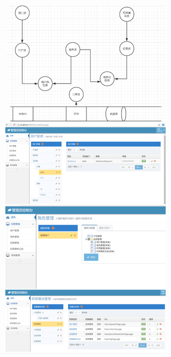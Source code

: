 ![rbac表设计](https://github.com/MrZhaoHuan/RBAC/blob/master/Screenshots/db.png)
![用户管理界面](https://github.com/MrZhaoHuan/RBAC/blob/master/Screenshots/indexPage.png)
![角色管理界面](https://github.com/MrZhaoHuan/RBAC/blob/master/Screenshots/roleManage.png)
![权限管理界面](https://github.com/MrZhaoHuan/RBAC/blob/master/Screenshots/permManage.png)